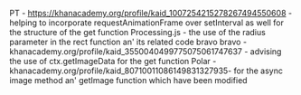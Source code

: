 PT - https://khanacademy.org/profile/kaid_1007254215278267494550608 - helping to incorporate requestAnimationFrame over setInterval as well for the structure of the get function
Processing.js - the use of the radius parameter in the rect function an' its related code
bravo bravo - khanacademy.org/profile/kaid_3550040499775075061747637 - advising the use of ctx.getImageData for the get function
Polar - khanacademy.org/profile/kaid_80710011086149831327935- for the async image method an' getImage function which have been modified
